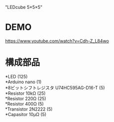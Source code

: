 "LEDcube 5×5×5"
 
# DEMO
 
https://www.youtube.com/watch?v=Cdh-Z_L84wo
 
# 構成部品 
*LED (125)<br>
*Arduino nano (1)<br>
*8ビットシフトレジスタ U74HC595AG-D16-T (5)<br>
*Resistor 10kΩ (25)<br>
*Resistor 220Ω (25)<br>
*Resistor 400Ω (5)<br>
*Transistor 2N2222 (5)<br>
*Capasitor 10μΩ (5)<br>
